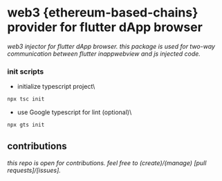 # web3 {ethereum-based-chains} provider for flutter dApp browser
_web3 injector for flutter dApp browser. this package is used for two-way communication between flutter inappwebview and js injected code._ 

### init scripts
- initialize typescript project\
```bash
npx tsc init
```
- use Google typescript for lint (optional)\
```bash
npx gts init
```

## contributions
_this repo is open for contributions. feel free to (create)/(manage) [pull requests]/[issues]._
